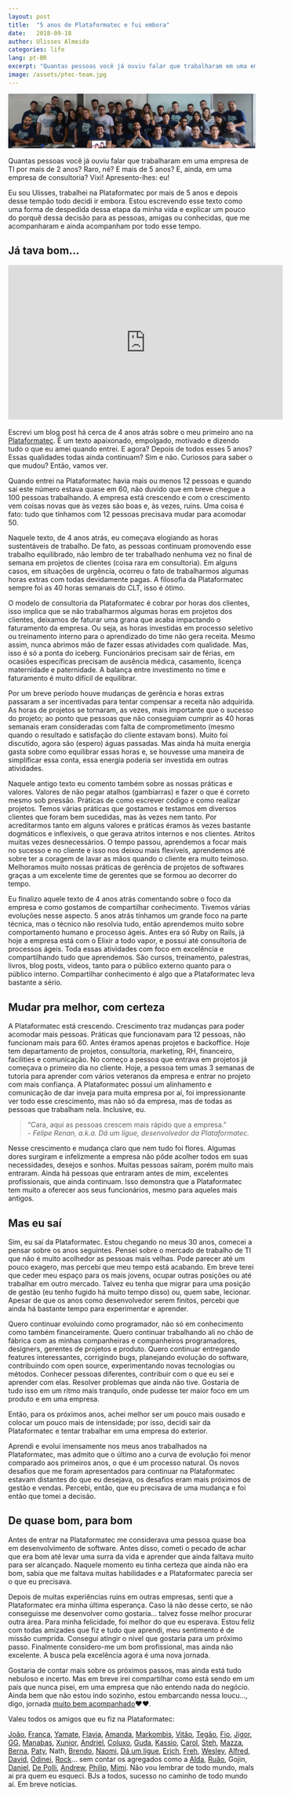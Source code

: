 ```yaml
---
layout: post
title:  "5 anos de Plataformatec e fui embora"
date:   2018-09-18
author: Ulisses Almeida
categories: life
lang: pt-BR
excerpt: "Quantas pessoas você já ouviu falar que trabalharam em uma empresa de TI por mais de 2 anos? Raro, né? E mais de 5 anos? E, ainda, em uma empresa de consultoria? VixiI! Apresento-lhes: eu!"
image: /assets/ptec-team.jpg
---
```


![ingles](/assets/ptec-team.jpg)

Quantas pessoas você já ouviu falar que trabalharam em uma empresa de TI por mais de 2 anos? Raro, né? E mais de 5 anos? E, ainda, em uma empresa de consultoria? Vixi! Apresento-lhes: eu!

Eu sou Ulisses, trabalhei na Plataformatec por mais de 5 anos e depois desse tempão todo decidi ir embora. Estou escrevendo esse texto como uma forma de despedida dessa etapa da minha vida e explicar um pouco do porquê dessa decisão para as pessoas, amigas ou conhecidas, que me acompanharam e ainda acompanham por todo esse tempo.

## Já tava bom...

<iframe width="560" height="315" src="https://www.youtube.com/embed/AloUfickrBk" frameborder="0" allow="autoplay; encrypted-media" allowfullscreen></iframe>

Escrevi um blog post há cerca de 4 anos atrás sobre o meu primeiro ano na [Plataformatec](http://blog.plataformatec.com.br/2014/05/1-year-working-at-plataformatec/). É um texto apaixonado, empolgado, motivado e dizendo tudo o que eu amei quando entrei. E agora? Depois de todos esses 5 anos? Essas qualidades todas ainda continuam? Sim e não. Curiosos para saber o que mudou? Então, vamos ver.

Quando entrei na Plataformatec havia mais ou menos 12 pessoas e quando saí este número estava quase em 60, não duvido que em breve chegue a 100 pessoas trabalhando. A empresa está crescendo e com o crescimento vem coisas novas que às vezes são boas e, às vezes, ruins. Uma coisa é fato: tudo que tínhamos com 12 pessoas precisava mudar para acomodar 50.

Naquele texto, de 4 anos atrás, eu começava elogiando as horas sustentáveis de trabalho. De fato, as pessoas continuam promovendo esse trabalho equilibrado, não lembro de ter trabalhado nenhuma vez no final de semana em projetos de clientes (coisa rara em consultoria). Em alguns casos, em situações de urgência, ocorreu o fato de trabalharmos algumas horas extras com todas devidamente pagas. A filosofia da Plataformatec sempre foi as 40 horas semanais do CLT, isso é ótimo.

O modelo de consultoria da Plataformatec é cobrar por horas dos clientes, isso implica que se não trabalharmos algumas horas em projetos dos clientes, deixamos de faturar uma grana que acaba impactando o faturamento da empresa. Ou seja, as horas investidas em processo seletivo ou treinamento interno para o aprendizado do time não gera receita. Mesmo assim, nunca abrimos mão de fazer essas atividades com qualidade. Mas, isso é só a ponta do iceberg. Funcionários precisam sair de férias, em ocasiões específicas precisam de ausência médica, casamento, licença maternidade e paternidade. A balança entre investimento no time e faturamento é muito difícil de equilibrar.

Por um breve período houve mudanças de gerência e horas extras passaram a ser incentivadas para tentar compensar a receita não adquirida. As horas de projetos se tornaram, as vezes, mais importante que o sucesso do projeto; ao ponto que pessoas que não conseguiam cumprir as 40 horas semanais eram consideradas com falta de comprometimento (mesmo quando o resultado e satisfação do cliente estavam bons). Muito foi discutido, agora são (espero) águas passadas. Mas ainda há muita energia gasta sobre como equilibrar essas horas e, se houvesse uma maneira de simplificar essa conta, essa energia poderia ser investida em outras atividades.

Naquele antigo texto eu comento também sobre as nossas práticas e valores. Valores de não pegar atalhos (gambiarras) e fazer o que é correto mesmo sob pressão. Práticas de como escrever código e como realizar projetos. Temos várias práticas que gostamos e testamos em diversos clientes que foram bem sucedidas, mas às vezes nem tanto. Por acreditarmos tanto em alguns valores e práticas éramos às vezes bastante dogmáticos e inflexíveis, o que gerava atritos internos e nos clientes. Atritos muitas vezes desnecessários. O tempo passou, aprendemos a focar mais no sucesso e no cliente e isso nos deixou mais flexíveis, aprendemos até sobre ter a coragem de lavar as mãos quando o cliente era muito teimoso. Melhoramos muito nossas práticas de gerência de projetos de softwares graças a um excelente time de gerentes que se formou ao decorrer do tempo.

Eu finalizo aquele texto de 4 anos atrás comentando sobre o foco da empresa e como gostamos de compartilhar conhecimento. Tivemos várias evoluções nesse aspecto. 5 anos atrás tínhamos um grande foco na parte técnica, mas o técnico não resolvia tudo, então aprendemos muito sobre comportamento humano e processo ágeis. Antes era só Ruby on Rails, já hoje a empresa está com o Elixir a todo vapor, e possui até consultoria de processos ágeis. Toda essas atividades com foco em excelência e compartilhando tudo que aprendemos. São cursos, treinamento, palestras, livros, blog posts, videos, tanto para o público externo quanto para o público interno. Compartilhar conhecimento é algo que a Plataformatec leva bastante a sério.

## Mudar pra melhor, com certeza

A Plataformatec está crescendo. Crescimento traz mudanças para poder acomodar mais pessoas. Práticas que funcionavam para 12 pessoas, não funcionam mais para 60. Antes éramos apenas projetos e backoffice. Hoje tem departamento de projetos, consultoria, marketing, RH, financeiro, facilities e comunicação. No começo a pessoa que entrava em projetos já começava o primeiro dia no cliente. Hoje, a pessoa tem umas 3 semanas de tutoria para aprender com vários veteranos da empresa e entrar no projeto com mais confiança. A Plataformatec possui um alinhamento e comunicação de dar inveja para muita empresa por aí, foi impressionante ver todo esse crescimento, mas não só da empresa, mas de todas as pessoas que trabalham nela. Inclusive, eu.

> “Cara, aqui as pessoas crescem mais rápido que a empresa.” <br>
_- Felipe Renan, a.k.a. Dá um ligue, desenvolvedor da Plataformatec._

Nesse crescimento e mudança claro que nem tudo foi flores. Algumas dores surgiram e infelizmente a empresa não pôde acolher todos em suas necessidades, desejos e sonhos. Muitas pessoas saíram, porém muito mais entraram. Ainda há pessoas que entraram antes de mim, excelentes profissionais, que ainda continuam. Isso demonstra que a Plataformatec tem muito a oferecer aos seus funcionários, mesmo para aqueles mais antigos.

## Mas eu saí

Sim, eu saí da Plataformatec. Estou chegando no meus 30 anos, comecei a pensar sobre os anos seguintes. Pensei sobre o mercado de trabalho de TI que não é muito acolhedor as pessoas mais velhas. Pode parecer até um pouco exagero, mas percebi que meu tempo está acabando. Em breve terei que ceder meu espaço para os mais jovens, ocupar outras posições ou até trabalhar em outro mercado. Talvez eu tenha que migrar para uma posição de gestão (eu tenho fugido há muito tempo disso) ou, quem sabe, lecionar. Apesar de que os anos como desenvolvedor serem finitos, percebi que ainda há bastante tempo para experimentar e aprender.

Quero continuar evoluindo como programador, não só em conhecimento como também financeiramente. Quero continuar trabalhando ali no chão de fábrica com as minhas companheiras e companheiros programadores, designers, gerentes de projetos e produto. Quero continuar entregando features interessantes, corrigindo bugs, planejando evolução do software, contribuindo com open source, experimentando novas tecnologias ou métodos. Conhecer pessoas diferentes, contribuir com o que eu sei e aprender com elas. Resolver problemas que ainda não tive. Gostaria de tudo isso em um ritmo mais tranquilo, onde pudesse ter maior foco em um produto e em uma empresa.

Então, para os próximos anos, achei melhor ser um pouco mais ousado e colocar um pouco mais de intensidade; por isso, decidi sair da Plataformatec e tentar trabalhar em uma empresa do exterior.

Aprendi e evolui imensamente nos meus anos trabalhados na Plataformatec, mas admito que o último ano a curva de evolução foi menor comparado aos primeiros anos, o que é um processo natural. Os novos desafios que me foram apresentados para continuar na Plataformatec estavam distantes do que eu desejava, os desafios eram mais próximos de gestão e vendas. Percebi, então, que eu precisava de uma mudança e foi então que tomei a decisão.

## De quase bom, para bom

Antes de entrar na Plataformatec me considerava uma pessoa quase boa em desenvolvimento de software. Antes disso, cometi o pecado de achar que era bom até levar uma surra da vida e aprender que ainda faltava muito para ser alcançado. Naquele momento eu tinha certeza que ainda não era bom, sabia que me faltava muitas habilidades e a Plataformatec parecia ser o que eu precisava.

Depois de muitas experiências ruins em outras empresas, senti que a Plataformatec era minha última esperança. Caso lá não desse certo, se não conseguisse me desenvolver como gostaria... talvez fosse melhor procurar outra área. Para minha felicidade, foi melhor do que eu esperava. Estou feliz com todas amizades que fiz e tudo que aprendi, meu sentimento é de missão cumprida. Consegui atingir o nível que gostaria para um próximo passo. Finalmente considero-me um bom profissional, mas ainda não excelente. A busca pela excelência agora é uma nova jornada.

Gostaria de contar mais sobre os próximos passos, mas ainda está tudo nebuloso e incerto. Mas em breve irei compartilhar como está sendo em um país que nunca pisei, em uma empresa que não entendo nada do negócio. Ainda bem que não estou indo sozinho, estou embarcando nessa loucu…, digo, jornada [muito bem acompanhado](https://twitter.com/tabaasla)❤️❤️.

Valeu todos os amigos que eu fiz na Plataformatec:

[João](https://twitter.com/noteu), [França](https://twitter.com/rafaelfranca), [Yamate](https://twitter.com/fabioyamate), [Flavia](https://twitter.com/FlaFortes), [Amanda](https://twitter.com/amsposito), [Markombis](https://twitter.com/bruumarcondes), [Vitão](https://twitter.com/victoratmorning), [Tegão](https://twitter.com/tegonl), [Fio](https://twitter.com/philHenri), [Jigor](https://twitter.com/igorflorianfs), [GG](https://twitter.com/georgeguimaraes), [Manabas](https://twitter.com/MarceloPark), [Xunior](https://twitter.com/elieljr), [Andriel](https://twitter.com/andrielfn), [Coluxo](https://twitter.com/lucasrcolucci1), [Guda](https://twitter.com/gustavotkg), [Kassio](https://twitter.com/kassioborgesm), [Carol](https://twitter.com/kassioborgesm), [Steh](https://twitter.com/tabaasla), [Mazza](https://twitter.com/lucasmazza), [Berna](https://twitter.com/bernardo_amc), [Paty](https://twitter.com/patricia_belda), Nath, [Brendo](https://twitter.com/brenobcampos), [Naomi](https://twitter.com/elaine_nw), [Dá um ligue](https://twitter.com/FeelipeRenan), [Erich](https://twitter.com/erichkist), [Freh](https://twitter.com/gfreh), [Wesley](https://twitter.com/wesleyzapellini), [Alfred](https://twitter.com/LuizAlfredoB), [David](https://twitter.com/davidbrusius), [Odinei](https://twitter.com/odineiramone), [Rock](https://twitter.com/RocRafael)… sem contar os agregados como a [Alda](https://twitter.com/mjcoffeeholick), [Ruão](https://twitter.com/RuanBrandao), Gojin, [Daniel](https://twitter.com/kriansa), [De Polli](https://twitter.com/mdepolli), [Andrew](https://twitter.com/_andrewhr), [Philip](https://twitter.com/philipsampaio), [Mimi](https://twitter.com/renanranelli). Não vou lembrar de todo mundo, mals ai pra quem eu esqueci. BJs a todos, sucesso no caminho de todo mundo aí. Em breve notícias.
